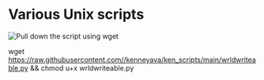 # Various Unix scripts

![Pull down the script using wget](https://medium.com/theloudcloud/download-a-file-from-github-using-linux-commands-f0ce4e154c25)

wget https://raw.githubusercontent.com//kenneyava/ken_scripts/main/wrldwriteable.py && chmod u+x wrldwriteable.py